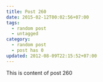 ```yaml
---
title: Post 260
date: 2015-02-12T00:02:56+07:00
tags:
  - random post
  - untagged
category:
  - random post
  - post has 0
updated: 2012-08-09T22:15:52+07:00
---
```

This is content of post 260